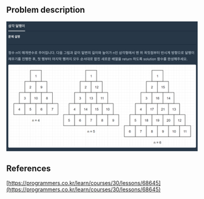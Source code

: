 ## Problem description
![Problem description](./Problem-68645.png)

## References
[https://programmers.co.kr/learn/courses/30/lessons/68645](https://programmers.co.kr/learn/courses/30/lessons/68645)
